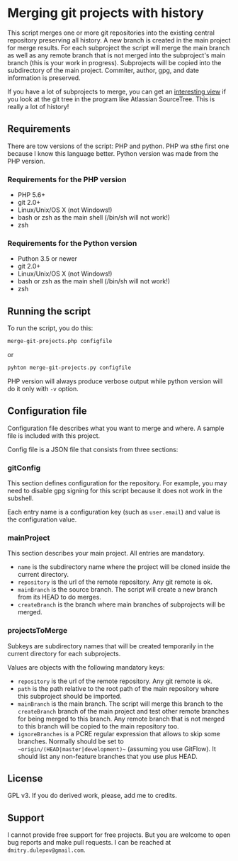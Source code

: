 # Merging git projects with history

This script merges one or more git repositories into the existing central
repository preserving all history. A new branch is created in the main project for
merge results. For each subproject the script will merge the main branch as well
as any remote branch that is not merged into the subproject's main branch (this
is your work in progress). Subprojects will be copied into the subdirectory of
the main project. Commiter, author, gpg, and date information is preserved.

If you have a lot of subprojects to merge, you can get an
[interesting view](https://twitter.com/dmitryd/status/852870074662883328) if
you look at the git tree in the program like Atlassian SourceTree. This is
really a lot of history!

## Requirements

There are tow versions of the script: PHP and python. PHP wa sthe first one
because I know this language better. Python version was made from the PHP
version.

### Requirements for the PHP version

* PHP 5.6+
* git 2.0+
* Linux/Unix/OS X (not Windows!)
* bash or zsh as the main shell (/bin/sh will not work!)
* zsh

### Requirements for the Python version

* Puthon 3.5 or newer
* git 2.0+
* Linux/Unix/OS X (not Windows!)
* bash or zsh as the main shell (/bin/sh will not work!)
* zsh

## Running the script

To run the script, you do this:

```sh
merge-git-projects.php configfile
```

or

```sh
pyhton merge-git-projects.py configfile
```

PHP version will always produce verbose output while python version will do it only with `-v` option.

## Configuration file

Configuration file describes what you want to merge and where. A sample file is
included with this project.

Config file is a JSON file that consists from three sections:

### gitConfig

This section defines configuration for the repository. For example, you may need
to disable gpg signing for this script because it does not work in the subshell.

Each entry name is a configuration key (such as `user.email`) and value is the
configuration value.

### mainProject

This section describes your main project. All entries are mandatory.

* `name` is the subdirectory name where the project will be cloned inside the current directory.
* `repository` is the url of the remote repository. Any git remote is ok.
* `mainBranch` is the source branch. The script will create a new branch from its HEAD to do merges.
* `createBranch` is the branch where main branches of subprojects will be merged.

### projectsToMerge

Subkeys are subdirectory names that will be created temporarily in the current directory for each subprojects.

Values are objects with the following mandatory keys:

* `repository` is the url of the remote repository. Any git remote is ok.
* `path` is the path relative to the root path of the main repository where
this subproject should be imported.
* `mainBranch` is the main branch. The script will merge this branch to the
`createBranch` branch of the main project and test other remote branches for
being merged to this branch. Any remote branch that is not merged to this
branch will be copied to the main repository too.
* `ignoreBranches` is a PCRE regular expression that allows to skip some branches.
Normally should be set to `~origin/(HEAD|master|development)~` (assuming you use
GitFlow). It should list any non-feature branches that you use plus HEAD.  

## License

GPL v3. If you do derived work, please, add me to credits.

## Support

I cannot provide free support for free projects. But you are welcome to open
bug reports and make pull requests. I can be reached at `dmitry.dulepov@gmail.com`.